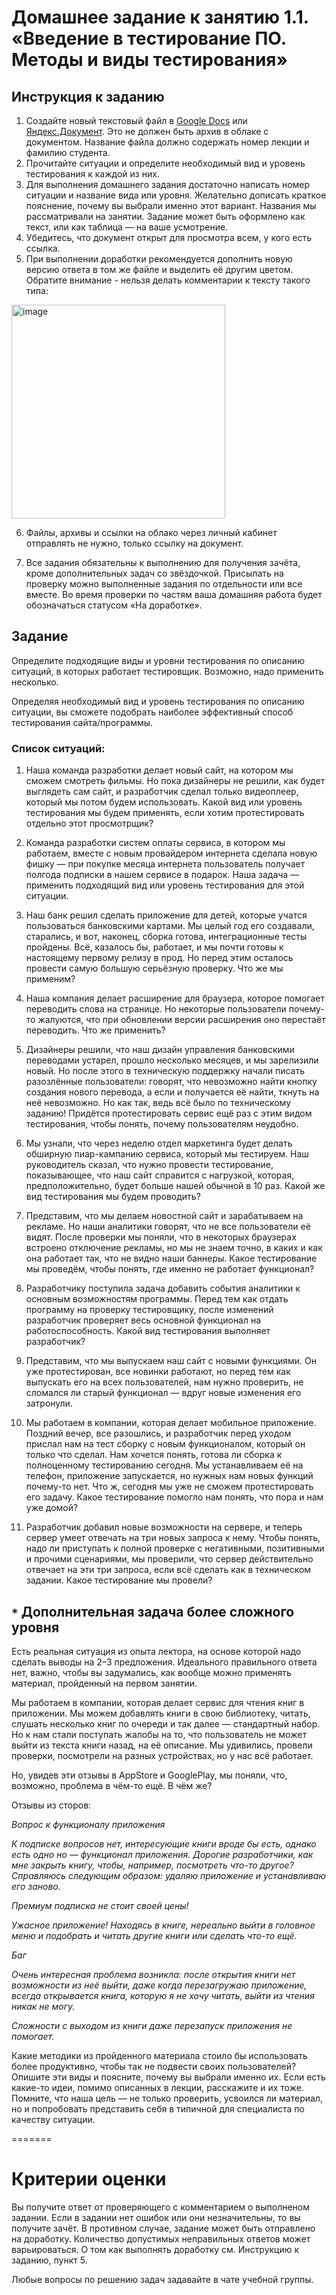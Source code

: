 # Домашнее задание к занятию 1.1. «Введение в тестирование ПО. Методы и виды тестирования»

## Инструкция к заданию

1. Создайте новый текстовый файл в [Google Docs](https://docs.google.com/document) или [Яндекс.Документ](https://docs.yandex.ru/). Это не должен быть архив в облаке с документом. Название файла должно содержать номер лекции и фамилию студента.
2. Прочитайте ситуации и определите необходимый вид и уровень тестирования к каждой из них.
3. Для выполнения домашнего задания достаточно написать номер ситуации и название вида или уровня. Желательно дописать краткое пояснение, почему вы выбрали именно этот вариант. Названия мы рассматривали на занятии. Задание может быть оформлено как текст, или как таблица — на ваше усмотрение.
4. Убедитесь, что документ открыт для просмотра всем, у кого есть ссылка.
5. При выполнении доработки рекомендуется дополнить новую версию ответа в том же файле и выделить её другим цветом. Обратите внимание - нельзя делать комментарии к тексту такого типа:
<img width="342" alt="image" src="https://user-images.githubusercontent.com/43470121/192236192-cfe62f26-02b5-4a2c-9f38-995d2d28e5aa.png">

6. Файлы, архивы и ссылки на облако через личный кабинет отправлять не нужно, только ссылку на документ.
 
7. Все задания обязательны к выполнению для получения зачёта, кроме дополнительных задач со звёздочкой. Присылать на проверку можно выполненные задания по отдельности или все вместе. Во время проверки по частям ваша домашняя работа будет обозначаться статусом «На доработке».

## Задание

Определите подходящие виды и уровни тестирования по описанию ситуаций, в которых работает тестировщик. Возможно, надо применить несколько.

Определяя необходимый вид и уровень тестирования по описанию ситуации, вы сможете подобрать наиболее эффективный способ тестирования сайта/программы.

### Список ситуаций:

1. Наша команда разработки делает новый сайт, на котором мы сможем смотреть фильмы. Но пока дизайнеры не решили, как будет выглядеть сам сайт, и разработчик сделал только видеоплеер, который мы потом будем использовать. Какой вид или уровень тестирования мы будем применять, если хотим протестировать отдельно этот просмотрщик?

2. Команда разработки систем оплаты сервиса, в котором мы работаем, вместе с новым провайдером интернета сделала новую фишку — при покупке месяца интернета пользователь получает полгода подписки в нашем сервисе в подарок. Наша задача — применить подходящий вид или уровень тестирования для этой ситуации. 

3. Наш банк решил сделать приложение для детей, которые учатся пользоваться банковскими картами. Мы целый год его создавали, старались, и вот, наконец, сборка готова, интеграционные тесты пройдены. Всё, казалось бы, работает, и мы почти готовы к настоящему первому релизу в прод. Но перед этим осталось провести самую большую серьёзную проверку. Что же мы применим?

4. Наша компания делает расширение для браузера, которое помогает переводить слова на странице. Но некоторые пользователи почему-то жалуются, что при обновлении версии расширения оно перестаёт переводить. Что же применить?

5. Дизайнеры решили, что наш дизайн управления банковскими переводами устарел, прошло несколько месяцев, и мы зарелизили новый. Но после этого в техническую поддержку начали писать разозлённые пользователи: говорят, что невозможно найти кнопку создания нового перевода, а если и получается её найти, ткнуть на неё невозможно. Но как так, ведь всё было по техническому заданию! Придётся протестировать сервис ещё раз с этим видом тестирования, чтобы понять, почему пользователям неудобно.

6. Мы узнали, что через неделю отдел маркетинга будет делать обширную пиар-кампанию сервиса, который мы тестируем. Наш руководитель сказал, что нужно провести тестирование, показывающее, что наш сайт справится с нагрузкой, которая, предположительно, будет больше нашей обычной в 10 раз. Какой же вид тестирования мы будем проводить?

7. Представим, что мы делаем новостной сайт и зарабатываем на рекламе. Но наши аналитики говорят, что не все пользователи её видят. После проверки мы поняли, что в некоторых браузерах встроено отключение рекламы, но мы не знаем точно, в каких и как она работает так, что не видно наши баннеры. Какое тестирование мы проведём, чтобы понять, где именно не работает функционал?

8. Разработчику поступила задача добавить события аналитики к основным возможностям программы. Перед тем как отдать программу на проверку тестировщику, после изменений разработчик проверяет весь основной функционал на работоспособность. Какой вид тестирования выполняет разработчик?

9. Представим, что мы выпускаем наш сайт с новыми функциями. Он уже протестирован, все новинки работают, но перед тем как выпускать его на всех пользователей, нам нужно проверить, не сломался ли старый функционал — вдруг новые изменения его затронули.

10. Мы работаем в компании, которая делает мобильное приложение. Поздний вечер, все разошлись, и разработчик перед уходом прислал нам на тест сборку с новым функционалом, который он только что сделал. Нам хочется понять, готова ли сборка к полноценному тестированию сегодня. Мы устанавливаем её на телефон, приложение запускается, но нужных нам новых функций почему-то нет. Что ж, сегодня мы уже не сможем протестировать его задачу. Какое тестирование помогло нам понять, что пора и нам уже домой?  

11. Разработчик добавил новые возможности на сервере, и теперь сервер умеет отвечать на три новых запроса к нему. Чтобы понять, надо ли приступать к полной проверке с негативными, позитивными и прочими сценариями, мы проверили, что сервер действительно отвечает на эти три запроса, если всё сделать как в техническом задании. Какое тестирование мы провели?

## `*` Дополнительная задача более сложного уровня

Есть реальная ситуация из опыта лектора, на основе которой надо сделать выводы на 2–3 предложения. Идеального правильного ответа нет, важно, чтобы вы задумались, как вообще можно применять материал, пройденный на первом занятии.

Мы работаем в компании, которая делает сервис для чтения книг в приложении. Мы можем добавлять книги в свою библиотеку, читать, слушать несколько книг по очереди и так далее — стандартный набор. Но к нам стали поступать жалобы на то, что пользователь не может выйти из текста книги назад, на её описание. Мы удивились, провели проверки, посмотрели на разных устройствах, но у нас всё работает. 

Но, увидев эти отзывы в AppStore и GooglePlay, мы поняли, что, возможно, проблема в чём-то ещё. В чём же?

Отзывы из сторов:

*Вопрос к функционалу приложения*

*К подписке вопросов нет, интересующие книги вроде бы есть, однако есть одно но — функционал приложения. Дорогие разработчики, как мне закрыть книгу, чтобы, например, посмотреть что-то другое? Справляюсь следующим образом: удаляю приложение и устанавливаю его заново.*

*Премиум подписка не стоит своей цены!*

*Ужасное приложение! Находясь в книге, нереально выйти в головное меню и подобрать и читать другие книги или сделать что-то ещё.*

*Баг*

*Очень интересная проблема возникла: после открытия книги нет возможности из неё выйти, даже когда перезагружаю приложение, всегда открывается книга, которую я не хочу читать, выйти из чтения никак не могу.*

*Сложности с выходом из книги даже перезапуск приложения не помогает.*


Какие методики из пройденного материала стоило бы использовать более продуктивно, чтобы так не подвести своих пользователей? 
Опишите эти виды и поясните, почему вы выбрали именно их. Если есть какие-то идеи, помимо описанных в лекции, расскажите и их тоже. Помните, что наша цель — не только проверить, усвоился ли материал, но и попробовать представить себя в типичной для специалиста по качеству ситуации.

=======

# Критерии оценки 

Вы получите ответ от проверяющего с комментарием о выполненом задании. Если в задании нет ошибок или они незначительны, то вы получите зачёт. В противном случае, задание может быть отправлено на доработку. Количество допустимых неправильных ответов может варьироваться. О том как выполнять доработку см. Инструкцию к заданию, пункт 5.

Любые вопросы по решению задач задавайте в чате учебной группы.
